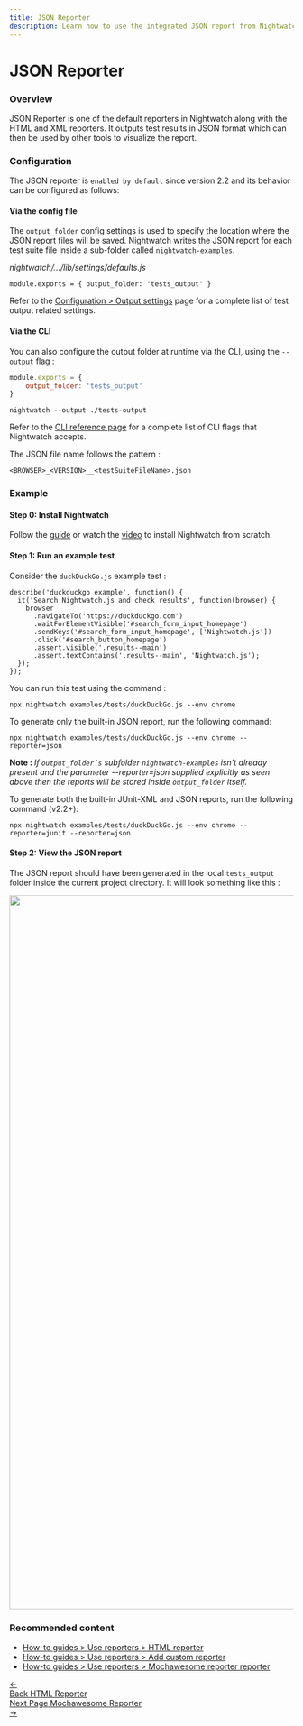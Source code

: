 ```yaml
---
title: JSON Reporter
description: Learn how to use the integrated JSON report from Nightwatch.
---
```


<div class="page-header"><h1>JSON Reporter</h1></div>

### Overview
JSON Reporter is one of the default reporters in Nightwatch along with the HTML and XML reporters. It outputs test results in JSON format which can then be used by other tools to visualize the report.

### Configuration
The JSON reporter is `enabled by default` since version 2.2 and its behavior can be configured as follows:

#### Via the config file
The `output_folder` config settings is used to specify the location where the JSON report files will be saved. Nightwatch writes the JSON report for each test suite file inside a sub-folder called `nightwatch-examples`. 

<div class="sample-test"><i>nightwatch/.../lib/settings/defaults.js</i>
    <pre class="line-numbers language-javascript"><code class="language-javascript">module.exports = { output_folder: 'tests_output' }</code></pre></div>

Refer to the [Configuration > Output settings](https://nightwatchjs.org/guide/configuration/customising-test-output.html) page for a complete list of test output related settings.


#### Via the CLI
You can also configure the output folder at runtime via the CLI, using the `--output` flag :

```js
module.exports = { 
    output_folder: 'tests_output' 
}
```

<pre class="language-bash"><code class="language-bash">nightwatch --output ./tests-output</code></pre>

Refer to the [CLI reference page](https://nightwatchjs.org/guide/nightwatch-cli/command-line-options.html) for a complete list of CLI flags that Nightwatch accepts.

The JSON file name follows the pattern :

`<BROWSER>_<VERSION>__<testSuiteFileName>.json`

### Example
#### Step 0: Install Nightwatch
Follow the [guide](https://nightwatchjs.org/guide/quickstarts/create-and-run-a-nightwatch-test.html#guide-container) or watch the [video](​​https://www.youtube.com/watch?v=lTLQJ3tD0xc) to install Nightwatch from scratch.

#### Step 1: Run an example test
Consider the `duckDuckGo.js` example test :

<pre class="line-numbers language-javascript"><code class="language-javascript">describe('duckduckgo example', function() {
  it('Search Nightwatch.js and check results', function(browser) {
    browser
      .navigateTo('https://duckduckgo.com')
      .waitForElementVisible('#search_form_input_homepage')
      .sendKeys('#search_form_input_homepage', ['Nightwatch.js'])
      .click('#search_button_homepage')
      .assert.visible('.results--main')
      .assert.textContains('.results--main', 'Nightwatch.js');
  }); 
});
</code></pre>

You can run this test using the command :

<pre class="language-bash"><code class="language-bash">npx nightwatch examples/tests/duckDuckGo.js --env chrome </code></pre>

To generate only the built-in JSON report, run the following command:

<pre class="language-bash"><code class="language-bash">npx nightwatch examples/tests/duckDuckGo.js --env chrome --reporter=json </code></pre>

<strong> Note : </strong> <em>If <code>output_folder’s</code> subfolder <code>nightwatch-examples</code> isn’t already present and the parameter --reporter=json supplied explicitly as seen above then the reports will be stored inside <code>output_folder</code> itself. </em>

To generate both the built-in JUnit-XML and JSON reports, run the following command (v2.2+):

<pre class="language-bash"><code class="language-bash">npx nightwatch examples/tests/duckDuckGo.js --env chrome --reporter=junit --reporter=json </code></pre>

#### Step 2: View the JSON report
The JSON report should have been generated in the local `tests_output` folder inside the current project directory. It will look something like this :

<img width="1266" src="https://user-images.githubusercontent.com/94462364/184344214-1932c43e-fb58-4e5b-8bc9-a2426eaa7cdc.png">

### Recommended content
- [How-to guides > Use reporters > HTML reporter](https://nightwatchjs.org/guide/reporters/use-html-reporter.html)
- [How-to guides > Use reporters > Add custom reporter](https://nightwatchjs.org/guide/reporters/create-custom-reporter.html)
- [How-to guides > Use reporters > Mochawesome reporter reporter](https://nightwatchjs.org/guide/reporters/use-mochawesome-reporter.html)

<div class="doc-pagination pt-40">
  <div class="previous">
    <a href="https://nightwatchjs.org/guide/reporters/use-html-reporter.html">
      <span>←</span>
        <div class="d-flex flex-column">
          <span class="smallT">Back</span>
          <span class="bigT">HTML Reporter</span>
        </div>
    </a>
  </div>
  <div class="next">
    <a href="https://nightwatchjs.org/guide/reporters/use-mochawesome-reporter.html">
        <div class="d-flex flex-column">
          <span class="smallT">Next Page</span>
          <span class="bigT">Mochawesome Reporter</span>
        </div>
        <span>→</span>
    </a>
  </div>
</div>
